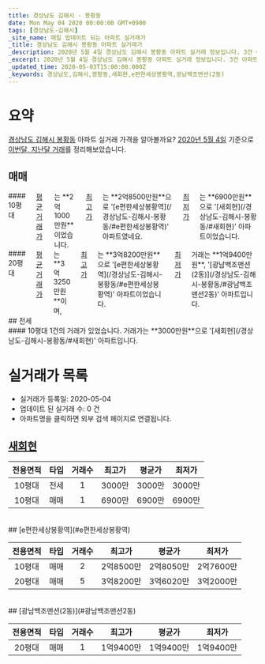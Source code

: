 ```yaml
---
title: 경상남도 김해시 - 봉황동
date: Mon May 04 2020 00:00:00 GMT+0900
tags: [경상남도-김해시]
_site_name: 매일 업데이트 되는 아파트 실거래가
_title: 경상남도 김해시 봉황동 아파트 실거래가
_description: 2020년 5월 4일 경상남도 김해시 봉황동 아파트 실거래 정보입니다. 3건 아파트 정보가 있습니다.
_excerpt: 2020년 5월 4일 경상남도 김해시 봉황동 아파트 실거래 정보입니다. 3건 아파트 정보가 있습니다.
_updated_time: 2020-05-03T15:00:00.000Z
_keywords: 경상남도,김해시,봉황동,새회현,e편한세상봉황역,광남백조맨션(2동)
---
```





# 요약
<ins>경상남도 김해시 봉황동</ins> 아파트 실거래 가격을 알아볼까요? <ins>2020년 5월 4일</ins> 기준으로 <ins>이번달, 지난달 거래</ins>를 정리해보았습니다.

## 매매
<div class="container">
<div class="six columns" markdown="1">
#### 10평대
<ins>평균 거래가</ins>는 **2억1000만원**이었습니다. <ins>최고가</ins>는 **2억8500만원**으로 '[e편한세상봉황역](/경상남도-김해시-봉황동/#e편한세상봉황역)' 아파트였네요. <ins>최저가</ins>는 **6900만원**으로 '[새회현](/경상남도-김해시-봉황동/#새회현)' 아파트이었습니다.
</div>
<div class="six columns" markdown="1">
#### 20평대
<ins>평균 거래가</ins>는 **3억3250만원**이며, <ins>최고가</ins>는 **3억8200만원**으로 '[e편한세상봉황역](/경상남도-김해시-봉황동/#e편한세상봉황역)' 아파트이었습니다. <ins>최저가</ins> 거래는 **1억9400만원**, '[광남백조맨션(2동)](/경상남도-김해시-봉황동/#광남백조맨션2동)' 아파트입니다.
</div>
</div>
## 전세
<div class="container">
<div class="twelve columns" markdown="1">
#### 10평대
1건의 거래가 있었습니다. 거래가는 **3000만원**으로 '[새회현](/경상남도-김해시-봉황동/#새회현)' 아파트입니다.
</div>
</div>



# 실거래가 목록
- 실거래가 등록일: 2020-05-04
- 업데이트 된 실거래 수: 0 건
- 아파트명을 클릭하면 외부 검색 페이지로 연결됩니다.

## [새회현](#새회현)

|전용면적|타입|거래수|최고가|평균가|최저가|
|:---:|:---:|:---:|:---:|:---:|:---:|
|10평대|<span class="deal-type-2">전세</span>|1|3000만|3000만|3000만|
|10평대|<span class="deal-type-1">매매</span>|1|6900만|6900만|6900만|

<br/>
## [e편한세상봉황역](#e편한세상봉황역)

|전용면적|타입|거래수|최고가|평균가|최저가|
|:---:|:---:|:---:|:---:|:---:|:---:|
|10평대|<span class="deal-type-1">매매</span>|2|2억8500만|2억8050만|2억7600만|
|20평대|<span class="deal-type-1">매매</span>|5|3억8200만|3억6020만|3억2000만|

<br/>
## [광남백조맨션(2동)](#광남백조맨션2동)

|전용면적|타입|거래수|최고가|평균가|최저가|
|:---:|:---:|:---:|:---:|:---:|:---:|
|20평대|<span class="deal-type-1">매매</span>|1|1억9400만|1억9400만|1억9400만|

<br/>



